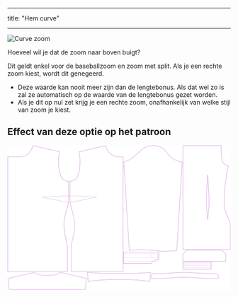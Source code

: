 - - -
title: "Hem curve"
- - -

![Curve zoom](hemcurve.svg)

Hoeveel wil je dat de zoom naar boven buigt?

<Note>

Dit geldt enkel voor de baseballzoom en zoom met split. Als je een rechte zoom kiest, wordt dit genegeerd.
- Deze waarde kan nooit meer zijn dan de lengtebonus. Als dat wel zo is zal ze automatisch op de waarde van de lengtebonus gezet worden.
- Als je dit op nul zet krijg je een rechte zoom, onafhankelijk van welke stijl van zoom je kiest.

</Note>

## Effect van deze optie op het patroon

![Deze afbeelding toont het effect van deze optie door meerdere varianten die een andere waarde hebben voor deze optie te vervangen](simone_hemcurve_sample.svg "Effect of this option on the pattern")
